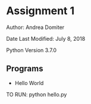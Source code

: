 # Assignment 1 
Author: Andrea Domiter

Date Last Modified: July 8, 2018

Python Version 3.7.0
## Programs
* Hello World 

TO RUN: python hello.py 